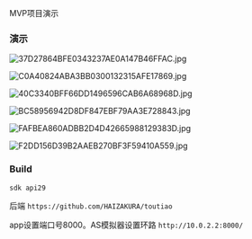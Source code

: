 MVP项目演示

### 演示

![37D27864BFE0343237AE0A147B46FFAC.jpg](https://i.loli.net/2020/06/24/sjJyNoSr2PX8Zkw.jpg)

![C0A40824ABA3BB0300132315AFE17869.jpg](https://i.loli.net/2020/06/24/2GYeVM8Fqx6IRvO.jpg)

![40C3340BFF66DD1496596CAB6A68968D.jpg](https://i.loli.net/2020/06/24/Awr9s3kDeBTM2E1.jpg)

![BC58956942D8DF847EBF79AA3E728843.jpg](https://i.loli.net/2020/06/24/1Wx6IrkJ5lSyXCq.jpg)

![FAFBEA860ADBB2D4D42665988129383D.jpg](https://i.loli.net/2020/06/24/d6TC8MtNSQU3LXD.jpg)

![F2DD156D39B2AAEB270BF3F59410A559.jpg](https://i.loli.net/2020/06/24/IYV15RazscSixTZ.jpg)

### Build

`sdk api29`

后端 `https://github.com/HAIZAKURA/toutiao`

app设置端口号8000。AS模拟器设置环路 `http://10.0.2.2:8000/` 
